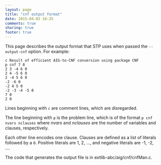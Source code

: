```yaml
---
layout: page
title: "cnf output format"
date: 2015-04-02 16:25
comments: true
sharing: true
footer: true
---
```


This page describes the output format that STP uses when passed the `--output-cnf` option. For example:

```
c Result of efficient AIG-to-CNF conversion using package CNF
p cnf 7 8
2 3 -4 6 0
2 4 -5 6 0
2 -4 5 6 0
-2 -6 0
-2 4 5 0
-2 -3 -4 -5 0
7 0
2 0
```

Lines beginning with `c` are comment lines, which are disregarded.

The line beginning with `p` is the problem line, which is of the format `p cnf nvars nclauses` where *nvars* and *nclauses* are the number of variables and clauses, respectively.

Each other line encodes one clause. Clauses are defined as a list of literals followed by a `0`. Positive literals are 1, 2, ..., and negative literals are -1, -2, ....

The code that generates the output file is in extlib-abc/aig/cnf/cnfMan.c.